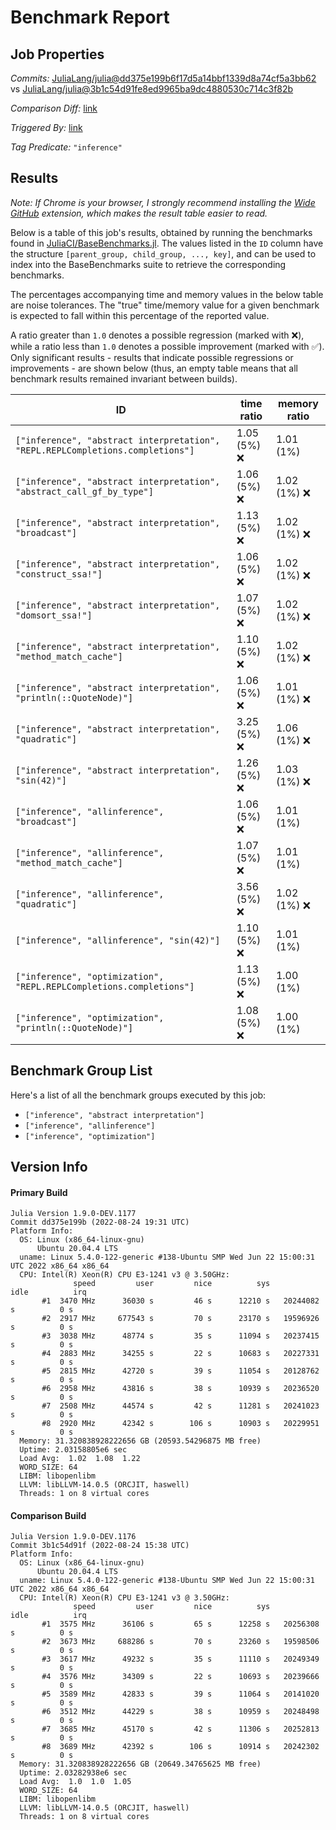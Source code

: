 # Benchmark Report

## Job Properties

*Commits:* [JuliaLang/julia@dd375e199b6f17d5a14bbf1339d8a74cf5a3bb62](https://github.com/JuliaLang/julia/commit/dd375e199b6f17d5a14bbf1339d8a74cf5a3bb62) vs [JuliaLang/julia@3b1c54d91fe8ed9965ba9dc4880530c714c3f82b](https://github.com/JuliaLang/julia/commit/3b1c54d91fe8ed9965ba9dc4880530c714c3f82b)

*Comparison Diff:* [link](https://github.com/JuliaLang/julia/compare/3b1c54d91fe8ed9965ba9dc4880530c714c3f82b..dd375e199b6f17d5a14bbf1339d8a74cf5a3bb62)

*Triggered By:* [link](https://github.com/JuliaLang/julia/commit/dd375e199b6f17d5a14bbf1339d8a74cf5a3bb62#commitcomment-82873832)

*Tag Predicate:* `"inference"`

## Results

*Note: If Chrome is your browser, I strongly recommend installing the [Wide GitHub](https://chrome.google.com/webstore/detail/wide-github/kaalofacklcidaampbokdplbklpeldpj?hl=en)
extension, which makes the result table easier to read.*

Below is a table of this job's results, obtained by running the benchmarks found in
[JuliaCI/BaseBenchmarks.jl](https://github.com/JuliaCI/BaseBenchmarks.jl). The values
listed in the `ID` column have the structure `[parent_group, child_group, ..., key]`,
and can be used to index into the BaseBenchmarks suite to retrieve the corresponding
benchmarks.

The percentages accompanying time and memory values in the below table are noise tolerances. The "true"
time/memory value for a given benchmark is expected to fall within this percentage of the reported value.

A ratio greater than `1.0` denotes a possible regression (marked with :x:), while a ratio less
than `1.0` denotes a possible improvement (marked with :white_check_mark:). Only significant results - results
that indicate possible regressions or improvements - are shown below (thus, an empty table means that all
benchmark results remained invariant between builds).

| ID | time ratio | memory ratio |
|----|------------|--------------|
| `["inference", "abstract interpretation", "REPL.REPLCompletions.completions"]` | 1.05 (5%) :x: | 1.01 (1%)  |
| `["inference", "abstract interpretation", "abstract_call_gf_by_type"]` | 1.06 (5%) :x: | 1.02 (1%) :x: |
| `["inference", "abstract interpretation", "broadcast"]` | 1.13 (5%) :x: | 1.02 (1%) :x: |
| `["inference", "abstract interpretation", "construct_ssa!"]` | 1.06 (5%) :x: | 1.02 (1%) :x: |
| `["inference", "abstract interpretation", "domsort_ssa!"]` | 1.07 (5%) :x: | 1.02 (1%) :x: |
| `["inference", "abstract interpretation", "method_match_cache"]` | 1.10 (5%) :x: | 1.02 (1%) :x: |
| `["inference", "abstract interpretation", "println(::QuoteNode)"]` | 1.06 (5%) :x: | 1.01 (1%) :x: |
| `["inference", "abstract interpretation", "quadratic"]` | 3.25 (5%) :x: | 1.06 (1%) :x: |
| `["inference", "abstract interpretation", "sin(42)"]` | 1.26 (5%) :x: | 1.03 (1%) :x: |
| `["inference", "allinference", "broadcast"]` | 1.06 (5%) :x: | 1.01 (1%)  |
| `["inference", "allinference", "method_match_cache"]` | 1.07 (5%) :x: | 1.01 (1%)  |
| `["inference", "allinference", "quadratic"]` | 3.56 (5%) :x: | 1.02 (1%) :x: |
| `["inference", "allinference", "sin(42)"]` | 1.10 (5%) :x: | 1.01 (1%)  |
| `["inference", "optimization", "REPL.REPLCompletions.completions"]` | 1.13 (5%) :x: | 1.00 (1%)  |
| `["inference", "optimization", "println(::QuoteNode)"]` | 1.08 (5%) :x: | 1.00 (1%)  |

## Benchmark Group List

Here's a list of all the benchmark groups executed by this job:

- `["inference", "abstract interpretation"]`
- `["inference", "allinference"]`
- `["inference", "optimization"]`

## Version Info

#### Primary Build

```
Julia Version 1.9.0-DEV.1177
Commit dd375e199b (2022-08-24 19:31 UTC)
Platform Info:
  OS: Linux (x86_64-linux-gnu)
      Ubuntu 20.04.4 LTS
  uname: Linux 5.4.0-122-generic #138-Ubuntu SMP Wed Jun 22 15:00:31 UTC 2022 x86_64 x86_64
  CPU: Intel(R) Xeon(R) CPU E3-1241 v3 @ 3.50GHz: 
              speed         user         nice          sys         idle          irq
       #1  3470 MHz      36030 s         46 s      12210 s   20244082 s          0 s
       #2  2917 MHz     677543 s         70 s      23170 s   19596926 s          0 s
       #3  3038 MHz      48774 s         35 s      11094 s   20237415 s          0 s
       #4  2883 MHz      34255 s         22 s      10683 s   20227331 s          0 s
       #5  2815 MHz      42720 s         39 s      11054 s   20128762 s          0 s
       #6  2958 MHz      43816 s         38 s      10939 s   20236520 s          0 s
       #7  2508 MHz      44574 s         42 s      11281 s   20241023 s          0 s
       #8  2920 MHz      42342 s        106 s      10903 s   20229951 s          0 s
  Memory: 31.320838928222656 GB (20593.54296875 MB free)
  Uptime: 2.03158805e6 sec
  Load Avg:  1.02  1.08  1.22
  WORD_SIZE: 64
  LIBM: libopenlibm
  LLVM: libLLVM-14.0.5 (ORCJIT, haswell)
  Threads: 1 on 8 virtual cores

```

#### Comparison Build

```
Julia Version 1.9.0-DEV.1176
Commit 3b1c54d91f (2022-08-24 15:38 UTC)
Platform Info:
  OS: Linux (x86_64-linux-gnu)
      Ubuntu 20.04.4 LTS
  uname: Linux 5.4.0-122-generic #138-Ubuntu SMP Wed Jun 22 15:00:31 UTC 2022 x86_64 x86_64
  CPU: Intel(R) Xeon(R) CPU E3-1241 v3 @ 3.50GHz: 
              speed         user         nice          sys         idle          irq
       #1  3575 MHz      36106 s         65 s      12258 s   20256308 s          0 s
       #2  3673 MHz     688286 s         70 s      23260 s   19598506 s          0 s
       #3  3617 MHz      49232 s         35 s      11110 s   20249349 s          0 s
       #4  3576 MHz      34309 s         22 s      10693 s   20239666 s          0 s
       #5  3589 MHz      42833 s         39 s      11064 s   20141020 s          0 s
       #6  3512 MHz      44229 s         38 s      10959 s   20248498 s          0 s
       #7  3685 MHz      45170 s         42 s      11306 s   20252813 s          0 s
       #8  3689 MHz      42392 s        106 s      10914 s   20242302 s          0 s
  Memory: 31.320838928222656 GB (20649.34765625 MB free)
  Uptime: 2.03282938e6 sec
  Load Avg:  1.0  1.0  1.05
  WORD_SIZE: 64
  LIBM: libopenlibm
  LLVM: libLLVM-14.0.5 (ORCJIT, haswell)
  Threads: 1 on 8 virtual cores

```
